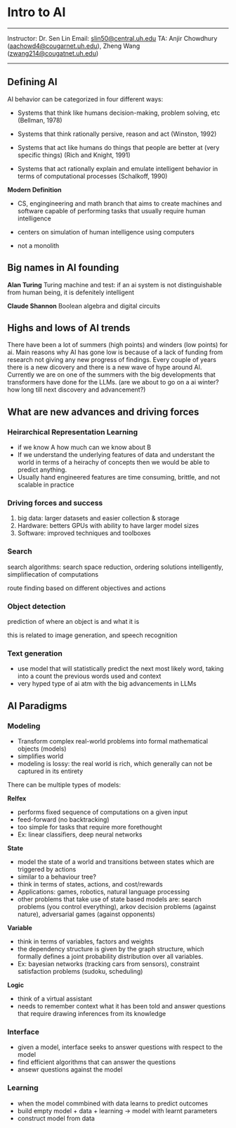 # Intro to AI

---
Instructor: Dr. Sen Lin
Email: slin50@central.uh.edu
TA: Anjir Chowdhury (aachowd4@cougarnet.uh.edu), Zheng Wang (zwang214@cougatnet.uh.edu)

---

## Defining AI
AI behavior can be categorized in four different ways:

- Systems that think like humans
    decision-making, problem solving, etc (Bellman, 1978)

- Systems that think rationally
    persive, reason and act (Winston, 1992)

- Systems that act like humans
    do things that people are better at (very specific things) (Rich and Knight, 1991)

- Systems that act rationally
    explain and emulate intelligent behavior in terms of computational processes (Schalkoff, 1990)

**Modern Definition**

- CS, engingineering and math branch that aims to create machines and software capable of performing tasks that usually require human intelligence

- centers on simulation of human intelligence using computers

- not a monolith

## Big names in AI founding

**Alan Turing**
Turing machine and test: if an ai system is not distinguishable from human being, it is defenitely intelligent

**Claude Shannon**
Boolean algebra and digital circuits

## Highs and lows of AI trends

There have been a lot of summers (high points) and winders (low points) for ai. Main reasons why AI has gone low is because of a lack of funding from research not giving any  new progress of findings. Every couple of years there is a new dicovery and there is a new wave of hype around AI. Currently we are on one of the summers with the big developments that transformers have done for the LLMs. (are we about to go on a ai winter? how long till next discovery and advancement?)

## What are new advances and driving forces

### Heirarchical Representation Learning

- if we know A how much can we know about B
- If we understand the underlying features of data and understant the world in terms of a heirachy of concepts then we would be able to predict anything.
- Usually hand engineered features are time consuming, brittle, and not scalable in practice

### Driving forces and success

1. big data: larger datasets and easier collection & storage
2. Hardware: betters GPUs with ability to have larger model sizes
3. Software: improved techniques and toolboxes

### Search

search algorithms: search space reduction, ordering solutions intelligently, simplifiecation of computations

route finding based on different objectives and actions

### Object detection

prediction of where an object is and what it is

this is related to image generation, and speech recognition

### Text generation

- use model that will statistically predict the next most likely word, taking into a count the previous words used and context
- very hyped type of ai atm with the big advancements in LLMs

## AI Paradigms

### Modeling

- Transform complex real-world problems into formal mathematical objects (models)
- simplifies world
- modeling is lossy: the real world is rich, which generally can not be captured in its entirety

There can be multiple types of models:

**Relfex**
- performs fixed sequence of computations on a given input
- feed-forward (no backtracking)
- too simple for tasks that require more forethought
- Ex: linear classifiers, deep neural networks

**State**
- model the state of a world and transitions between states which are triggered by actions
- similar to a behaviour tree?
- think in terms of states, actions, and cost/rewards
- Applications: games, robotics, natural language processing
- other problems that take use of state based models are: search problems (you control everything), arkov decision problems (against nature), adversarial games (against opponents)

**Variable**
- think in terms of variables, factors and weights
- the dependency structure is given by the graph structure, which formally defines a joint probability distribution over all variables.
- Ex: bayesian networks (tracking cars from sensors), constraint satisfaction problems (sudoku, scheduling)

**Logic**
- think of a virtual assistant
- needs to remember context what it has been told and answer questions that require drawing inferences from its knowledge

### Interface

- given a model, interface seeks to answer questions with respect to the model
- find efficient algorithms that can answer the questions
- ansewr questions against the model

### Learning

- when the model commbined with data learns to predict outcomes
- build empty model + data + learning -> model with learnt parameters
- construct model from data
